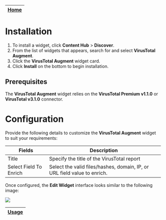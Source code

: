 | [Home](../README.md) |
|--------------------------------------------|

# Installation

1. To install a widget, click **Content Hub** > **Discover**.
2. From the list of widgets that appears, search for and select **VirusTotal Augment**.
3. Click the **VirusTotal Augment** widget card.
4. Click **Install** on the bottom to begin installation.

## Prerequisites

The **VirusTotal Augment** widget relies on the **VirusTotal Premium v1.1.0** or **VirusTotal v3.1.0** connector.

# Configuration

Provide the following details to customize the **VirusTotal Augment** widget to suit your requirements:

| Fields                 | Description                                                              |
|------------------------|--------------------------------------------------------------------------|
| Title                  | Specify the title of the  VirusTotal report                              |
| Select Field To Enrich | Select the valid files/hashes, domain, IP, or URL field value to enrich. |

Once configured, the **Edit Widget** interface looks similar to the following image:

![](./res/vtAugment_edit.png)

| [Usage](./usage.md) |
|--------------------------|
